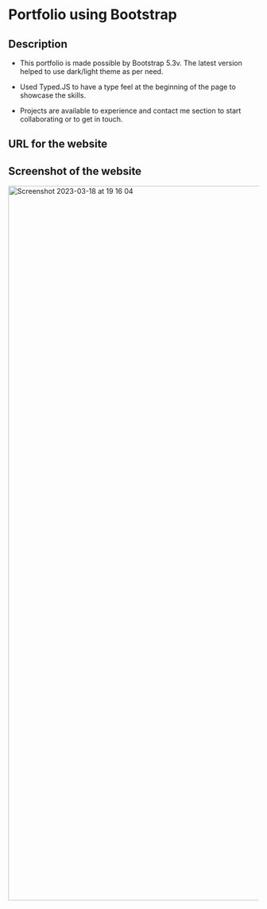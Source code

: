 # Portfolio using Bootstrap

## Description

- This portfolio is made possible by Bootstrap 5.3v. The latest version helped to use dark/light theme as per need. 

- Used Typed.JS to have a type feel at the beginning of the page to showcase the skills.

- Projects are available to experience and contact me section to start collaborating or to get in touch.

## URL for the website




## Screenshot of the website

<img width="1439" alt="Screenshot 2023-03-18 at 19 16 04" src="https://user-images.githubusercontent.com/85549330/226109946-7ef4fa71-efd4-475c-9dd6-e869de20b909.png">
